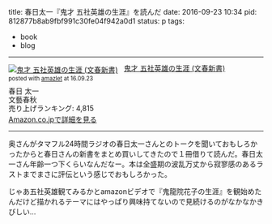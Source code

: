 title: 春日太一『鬼才 五社英雄の生涯』を読んだ
date: 2016-09-23 10:34
pid: 812877b8ab9fbf991c30fe04f942a0d1
status: p
tags:
- book
- blog
---

<div class="amazlet-box" style="margin-bottom:0px;"><div class="amazlet-image" style="float:left;margin:0px 12px 1px 0px;"><a href="http://www.amazon.co.jp/exec/obidos/ASIN/4166610872/dotimpact-22/ref=nosim/" name="amazletlink" target="_blank"><img src="http://ecx.images-amazon.com/images/I/51tUHr19gLL._SL160_.jpg" alt="鬼才 五社英雄の生涯 (文春新書)" style="border: none;" /></a></div><div class="amazlet-info" style="line-height:120%; margin-bottom: 10px"><div class="amazlet-name" style="margin-bottom:10px;line-height:120%"><a href="http://www.amazon.co.jp/exec/obidos/ASIN/4166610872/dotimpact-22/ref=nosim/" name="amazletlink" target="_blank">鬼才 五社英雄の生涯 (文春新書)</a><div class="amazlet-powered-date" style="font-size:80%;margin-top:5px;line-height:120%">posted with <a href="http://www.amazlet.com/" title="amazlet" target="_blank">amazlet</a> at 16.09.23</div></div><div class="amazlet-detail">春日 太一 <br />文藝春秋 <br />売り上げランキング: 4,815<br /></div><div class="amazlet-sub-info" style="float: left;"><div class="amazlet-link" style="margin-top: 5px"><a href="http://www.amazon.co.jp/exec/obidos/ASIN/4166610872/dotimpact-22/ref=nosim/" name="amazletlink" target="_blank">Amazon.co.jpで詳細を見る</a></div></div></div><div class="amazlet-footer" style="clear: left"></div></div>

---- 

奥さんがタマフル24時間ラジオの春日太一さんとのトークを聞いておもしろかったからと春日さんの新書をまとめ買いしてきたので１冊借りて読んだ。春日太一さん年齢一つ下くらいなんだなー。本は全盛期の波乱万丈から寂寥感のあるラストまでまさに評伝という感じでおもしろかった。

じゃあ五社英雄観てみるかとamazonビデオで『鬼龍院花子の生涯』を観始めたんだけど描かれるテーマにはやっぱり興味持てないので見続けるのがなかなかきびしい…